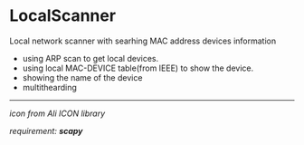 # LocalScanner
Local network scanner with searhing MAC address devices information

- using ARP scan to get local devices.
- using local MAC-DEVICE table(from IEEE) to show the device.
- showing the name of the device
- multithearding

---

*icon from Ali ICON library*

*requirement: **scapy***
